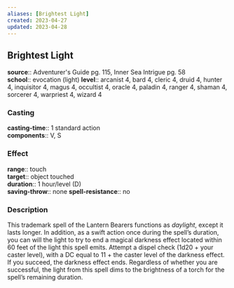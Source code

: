 ```yaml
---
aliases: [Brightest Light]
created: 2023-04-27
updated: 2023-04-28
---
```


## Brightest Light

**source**:: Adventurer's Guide pg. 115, Inner Sea Intrigue pg. 58  
**school**:: evocation (light)
**level**:: arcanist 4, bard 4, cleric 4, druid 4, hunter 4, inquisitor 4, magus 4, occultist 4, oracle 4, paladin 4, ranger 4, shaman 4, sorcerer 4, warpriest 4, wizard 4

### Casting

**casting-time**:: 1 standard action  
**components**:: V, S

### Effect

**range**:: touch  
**target**:: object touched  
**duration**:: 1 hour/level (D)  
**saving-throw**:: none
**spell-resistance**:: no

### Description

This trademark spell of the Lantern Bearers functions as *daylight*, except it lasts longer. In addition, as a swift action once during the spell’s duration, you can will the light to try to end a magical darkness effect located within 60 feet of the light this spell emits. Attempt a dispel check (1d20 + your caster level), with a DC equal to 11 + the caster level of the darkness effect. If you succeed, the darkness effect ends. Regardless of whether you are successful, the light from this spell dims to the brightness of a torch for the spell’s remaining duration.
